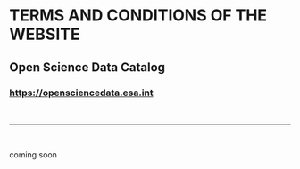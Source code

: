 # TERMS AND CONDITIONS OF THE WEBSITE

## Open Science Data Catalog

### https://opensciencedata.esa.int

<br />

---

<br />

coming soon
